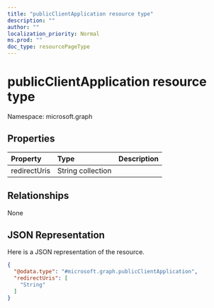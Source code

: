 ```yaml
---
title: "publicClientApplication resource type"
description: ""
author: ""
localization_priority: Normal
ms.prod: ""
doc_type: resourcePageType
---
```


# publicClientApplication resource type


Namespace: microsoft.graph



## Properties
|Property|Type|Description|
|:---|:---|:---|
|redirectUris|String collection||

## Relationships
None

## JSON Representation
Here is a JSON representation of the resource.
<!-- {
  "blockType": "resource",
  "@odata.type": "microsoft.graph.publicClientApplication"
}
-->
``` json
{
  "@odata.type": "#microsoft.graph.publicClientApplication",
  "redirectUris": [
    "String"
  ]
}
```

